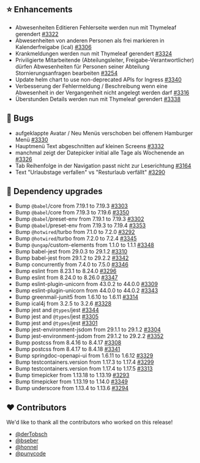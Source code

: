 ## ⭐ Enhancements

- Abwesenheiten Editieren Fehlerseite werden nun mit Thymeleaf gerendert [#3322](https://github.com/synyx/urlaubsverwaltung/issues/3322)
- Abwesenheiten von anderen Personen als frei markieren in Kalenderfreigabe (ical) [#3306](https://github.com/synyx/urlaubsverwaltung/issues/3306)
- Krankmeldungen werden nun mit Thymeleaf gerendert [#3324](https://github.com/synyx/urlaubsverwaltung/issues/3324)
- Priviligierte Mitarbeitende (Abteilungsleiter, Freigabe-Verantwortlicher) dürfen Abwesenheiten für Personen seiner Abteilung Stornierungsanfragen bearbeiten [#3254](https://github.com/synyx/urlaubsverwaltung/issues/3254)
- Update helm chart to use non-deprecated APIs for Ingress [#3340](https://github.com/synyx/urlaubsverwaltung/pull/3340)
- Verbesserung der Fehlermeldung / Beschreibung wenn eine Abwesenheit in der Vergangenheit nicht angelegt werden darf [#3316](https://github.com/synyx/urlaubsverwaltung/issues/3316)
- Überstunden Details werden nun mit Thymeleaf gerendert [#3338](https://github.com/synyx/urlaubsverwaltung/issues/3338)

## 🐞 Bugs

- aufgeklappte Avatar / Neu Menüs verschoben bei offenem Hamburger Menü [#3330](https://github.com/synyx/urlaubsverwaltung/issues/3330)
- Hauptmenü Text abgeschnitten auf kleinen Screens [#3332](https://github.com/synyx/urlaubsverwaltung/issues/3332)
- manchmal zeigt der Datepicker initial alle Tage als Wochenende an [#3326](https://github.com/synyx/urlaubsverwaltung/issues/3326)
- Tab Reihenfolge in der Navigation passt nicht zur Leserichtung [#3164](https://github.com/synyx/urlaubsverwaltung/issues/3164)
- Text "Urlaubstage verfallen" vs "Resturlaub verfällt" [#3290](https://github.com/synyx/urlaubsverwaltung/issues/3290)

## 🔨 Dependency upgrades

- Bump `@babel`/core from 7.19.1 to 7.19.3 [#3303](https://github.com/synyx/urlaubsverwaltung/pull/3303)
- Bump `@babel`/core from 7.19.3 to 7.19.6 [#3350](https://github.com/synyx/urlaubsverwaltung/pull/3350)
- Bump `@babel`/preset-env from 7.19.1 to 7.19.3 [#3302](https://github.com/synyx/urlaubsverwaltung/pull/3302)
- Bump `@babel`/preset-env from 7.19.3 to 7.19.4 [#3353](https://github.com/synyx/urlaubsverwaltung/pull/3353)
- Bump `@hotwired`/turbo from 7.1.0 to 7.2.0 [#3292](https://github.com/synyx/urlaubsverwaltung/pull/3292)
- Bump `@hotwired`/turbo from 7.2.0 to 7.2.4 [#3345](https://github.com/synyx/urlaubsverwaltung/pull/3345)
- Bump `@ungap`/custom-elements from 1.1.0 to 1.1.1 [#3348](https://github.com/synyx/urlaubsverwaltung/pull/3348)
- Bump babel-jest from 29.0.3 to 29.1.2 [#3310](https://github.com/synyx/urlaubsverwaltung/pull/3310)
- Bump babel-jest from 29.1.2 to 29.2.2 [#3342](https://github.com/synyx/urlaubsverwaltung/pull/3342)
- Bump concurrently from 7.4.0 to 7.5.0 [#3346](https://github.com/synyx/urlaubsverwaltung/pull/3346)
- Bump eslint from 8.23.1 to 8.24.0 [#3296](https://github.com/synyx/urlaubsverwaltung/pull/3296)
- Bump eslint from 8.24.0 to 8.26.0 [#3347](https://github.com/synyx/urlaubsverwaltung/pull/3347)
- Bump eslint-plugin-unicorn from 43.0.2 to 44.0.0 [#3309](https://github.com/synyx/urlaubsverwaltung/pull/3309)
- Bump eslint-plugin-unicorn from 44.0.0 to 44.0.2 [#3343](https://github.com/synyx/urlaubsverwaltung/pull/3343)
- Bump greenmail-junit5 from 1.6.10 to 1.6.11 [#3314](https://github.com/synyx/urlaubsverwaltung/pull/3314)
- Bump ical4j from 3.2.5 to 3.2.6 [#3328](https://github.com/synyx/urlaubsverwaltung/pull/3328)
- Bump jest and `@types`/jest [#3344](https://github.com/synyx/urlaubsverwaltung/pull/3344)
- Bump jest and `@types`/jest [#3305](https://github.com/synyx/urlaubsverwaltung/pull/3305)
- Bump jest and `@types`/jest [#3301](https://github.com/synyx/urlaubsverwaltung/pull/3301)
- Bump jest-environment-jsdom from 29.1.1 to 29.1.2 [#3304](https://github.com/synyx/urlaubsverwaltung/pull/3304)
- Bump jest-environment-jsdom from 29.1.2 to 29.2.2 [#3352](https://github.com/synyx/urlaubsverwaltung/pull/3352)
- Bump postcss from 8.4.16 to 8.4.17 [#3308](https://github.com/synyx/urlaubsverwaltung/pull/3308)
- Bump postcss from 8.4.17 to 8.4.18 [#3341](https://github.com/synyx/urlaubsverwaltung/pull/3341)
- Bump springdoc-openapi-ui from 1.6.11 to 1.6.12 [#3329](https://github.com/synyx/urlaubsverwaltung/pull/3329)
- Bump testcontainers.version from 1.17.3 to 1.17.4 [#3299](https://github.com/synyx/urlaubsverwaltung/pull/3299)
- Bump testcontainers.version from 1.17.4 to 1.17.5 [#3313](https://github.com/synyx/urlaubsverwaltung/pull/3313)
- Bump timepicker from 1.13.18 to 1.13.19 [#3293](https://github.com/synyx/urlaubsverwaltung/pull/3293)
- Bump timepicker from 1.13.19 to 1.14.0 [#3349](https://github.com/synyx/urlaubsverwaltung/pull/3349)
- Bump underscore from 1.13.4 to 1.13.6 [#3294](https://github.com/synyx/urlaubsverwaltung/pull/3294)

## ❤️ Contributors

We'd like to thank all the contributors who worked on this release!

- [@derTobsch](https://github.com/derTobsch)
- [@bseber](https://github.com/bseber)
- [@honnel](https://github.com/honnel)
- [@punycode](https://github.com/punycode)
